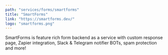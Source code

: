 ```yaml
---
path: "services/forms/smartforms"
title: "SmartForms"
link: "https://smartforms.dev/"
logo: "smartforms.png"
---
```


SmartForms is feature rich form backend as a service with custom response page, Zapier integration, Slack & Telegram notifier BOTs, spam protection and more!
